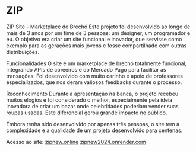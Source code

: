 # ZIP

ZIP Site - Marketplace de Brechó
Este projeto foi desenvolvido ao longo de mais de 3 anos por um time de 3 pessoas: um designer, um programador e eu. O objetivo era criar um site funcional e inovador, que servisse como exemplo para as gerações mais jovens e fosse compartilhado com outras distribuições.

Funcionalidades
O site é um marketplace de brechó totalmente funcional, integrando APIs de coreeiros e do Mercado Pago para facilitar as transações. Foi desenvolvido com muito carinho e apoio de professores especializados, que nos deram valiosos feedbacks durante o processo.

Reconhecimento
Durante a apresentação na banca, o projeto recebeu muitos elogios e foi considerado o melhor, especialmente pela ideia inovadora de criar um bazar onde celebridades poderiam vender suas roupas usadas. Este diferencial gerou grande impacto no público.

Embora tenha sido desenvolvido por apenas três pessoas, o site tem a complexidade e a qualidade de um projeto desenvolvido para centenas.

Acesso ao site:
[zipnew.online](URL)
[zipnew2024.onrender.com](URL)

